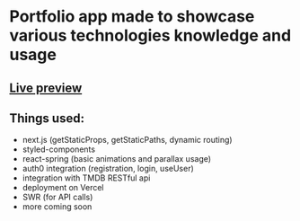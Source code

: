 # Portfolio app made to showcase various technologies knowledge and usage

## [Live preview](movie-rental-kappa.vercel.app)

## Things used:
- next.js (getStaticProps, getStaticPaths, dynamic routing)
- styled-components
- react-spring (basic animations and parallax usage)
- auth0 integration (registration, login, useUser)
- integration with TMDB RESTful api
- deployment on Vercel
- SWR (for API calls)
- more coming soon